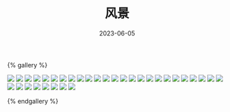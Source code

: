 ﻿---
title: 风景
date: 2023-06-05 
comments: false
---

{% gallery %}

![](/assets/images/blog_bg/1.webp)
![](/assets/images/blog_bg/2.webp)
![](/assets/images/blog_bg/3.webp)
![](/assets/images/blog_bg/4.webp)
![](/assets/images/blog_bg/5.webp)
![](/assets/images/blog_bg/6.webp)
![](/assets/images/blog_bg/7.webp)
![](/assets/images/blog_bg/8.webp)
![](/assets/images/blog_bg/9.webp)
![](/assets/images/blog_bg/10.webp)
![](/assets/images/blog_bg/11.webp)
![](/assets/images/blog_bg/12.webp)
![](/assets/images/blog_bg/13.webp)
![](/assets/images/blog_bg/14.webp)
![](/assets/images/blog_bg/15.webp)
![](/assets/images/blog_bg/16.webp)
![](/assets/images/blog_bg/17.webp)
![](/assets/images/blog_bg/18.webp)
![](/assets/images/blog_bg/19.webp)
![](/assets/images/blog_bg/20.webp)
![](/assets/images/blog_bg/21.webp)
![](/assets/images/blog_bg/22.webp)
![](/assets/images/blog_bg/23.webp)
![](/assets/images/blog_bg/24.webp)
![](/assets/images/blog_bg/25.webp)
![](/assets/images/blog_bg/26.webp)
![](/assets/images/blog_bg/27.webp)
![](/assets/images/blog_bg/28.webp)
![](/assets/images/blog_bg/29.webp)
![](/assets/images/blog_bg/30.webp)
![](/assets/images/blog_bg/31.webp)
![](/assets/images/blog_bg/32.webp)
![](/assets/images/blog_bg/33.webp)



{% endgallery %}
